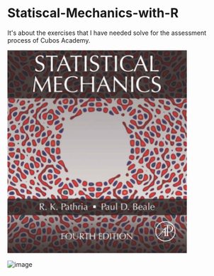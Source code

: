 # Statiscal-Mechanics-with-R

It's about the exercises that I have needed solve for the assessment process of Cubos Academy.


![BookCover](/assets/image.png)


![image](https://user-images.githubusercontent.com/61753754/146683134-590d89e6-29b4-4bd4-b58a-2e47ba95a8aa.png)
